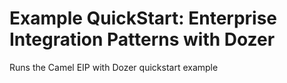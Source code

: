 # Example QuickStart: Enterprise Integration Patterns with Dozer

Runs the Camel EIP with Dozer quickstart example
